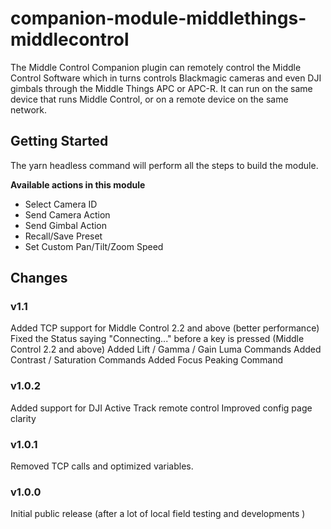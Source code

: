 # companion-module-middlethings-middlecontrol

The Middle Control Companion plugin can remotely control the Middle Control Software which in turns controls Blackmagic cameras and even DJI gimbals through the Middle Things APC or APC-R. It can run on the same device that runs Middle Control, or on a remote device on the same network.

## Getting Started

The yarn headless command will perform all the steps to build the module.

**Available actions in this module**

- Select Camera ID
- Send Camera Action
- Send Gimbal Action
- Recall/Save Preset
- Set Custom Pan/Tilt/Zoom Speed

## Changes

### v1.1

Added TCP support for Middle Control 2.2 and above (better performance)
Fixed the Status saying "Connecting..." before a key is pressed (Middle Control 2.2 and above)
Added Lift / Gamma / Gain Luma Commands
Added Contrast / Saturation Commands
Added Focus Peaking Command

### v1.0.2

Added support for DJI Active Track remote control
Improved config page clarity

### v1.0.1

Removed TCP calls and optimized variables.

### v1.0.0

Initial public release (after a lot of local field testing and developments )
